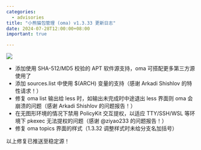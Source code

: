 ```yaml
---
categories:
  - advisories
title: "小熊猫包管理 (oma) v1.3.33 更新日志"
date: 2024-07-28T12:00:00+08:00
important: true

---
```

![](/assets/oma/oma-slim.png)

- 添加使用 SHA-512/MD5 校验的 APT 软件源支持，oma 可搭配更多第三方源使用了
- 添加 sources.list 中使用 $(ARCH) 变量的支持（感谢 Arkadi Shishlov 的特性请求！）
- 修复 oma list 输出给 less 时，如输出未完成时中途退出 less 界面则 oma 会崩溃的问题（感谢 Arkadi Shishlov 的问题报告！）
- 在无图形环境的情况下禁用 PolicyKit 交互提权，以适应 TTY/SSH/WSL 等环境下 pkexec 无法提权的问题（感谢 @ziyao233 的问题报告！）
- 修复 oma topics 界面的样式（1.3.32 调整样式时未给分支名加括号）

以上修复已推送至稳定源！
